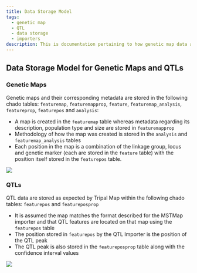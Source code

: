```yaml
---
title: Data Storage Model
tags:
  - genetic map
  - QTL
  - data storage
  - importers
description: This is documentation pertaining to how genetic map data and QTLs are stored in the Chado database.
---
```


## Data Storage Model for Genetic Maps and QTLs

### Genetic Maps
Genetic maps and their corresponding metadata are stored in the following chado tables: `featuremap`, `featuremapprop`, `feature`, `featuremap_analysis`, `featureprop`, `featurepos` and `analysis`:

- A map is created in the `featuremap` table whereas metadata regarding its description, population type and size are stored in `featuremapprop`
- Methodology of how the map was created is stored in the `analysis` and `featuremap_analysis` tables
- Each position in the map is a combination of the linkage group, locus and genetic marker (each are stored in the `feature` table) with the position itself stored in the `featurepos` table.

![](https://tripal-qtl.readthedocs.io/en/latest/_images/MSTmap.datastorage.png)

### QTLs
QTL data are stored as expected by Tripal Map within the following chado tables: `featurepos` and `featureposprop`
  
- It is assumed the map matches the format described for the MSTMap importer and that QTL features are located on that map using the `featurepos` table
- The position stored in `featurepos` by the QTL Importer is the position of the QTL peak
- The QTL peak is also stored in the `featureposprop` table along with the confidence interval values

![](https://tripal-qtl.readthedocs.io/en/latest/_images/QTLimporter.datastorage.png)
